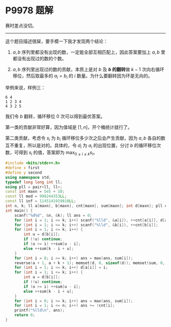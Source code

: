 # P9978 题解

赛时差点没切。

------------

这个题目描述很屎，要手模一下我才发现两个结论：

1. $a,\,b$ 序列里都没有出现的数，一定能全部互相匹配上，因此答案要加上 $a,\,b$ 里都没有出现过的数的个数。

2. $a,\,b$ 序列里出现过的数的贡献，本质上是对 $b$ 及 **$b$ 的翻转**做 $k - 1$ 次向右循环移位，然后取最多的 $a_i = b_i$ 的 $i$ 数量。为什么要翻转因为环是无向的。

举例来说，样例三：

```
6 4
1 2 3 4
4 3 2 5
```

我们令 $b$ 翻转，循环移位 $0$ 次可以得到最优答案。

第一类的贡献非常好算，因为值域是 $[1,\,n]$，开个桶统计就行了。

第二类贡献，考虑令 $s_i$ 为 $b_i$ 循环移位多少次之后会产生贡献，因为 $a,\,b$ 各自的数互不重复，所以是对的。具体的，令 $d_i$ 为 $a_i$ 的出现位置，分讨 $b$ 的循环移位次数，可得到 $s_i$ 的值，答案即为 $\max_{0 \le i \le k} s_i$。

```cpp
#include <bits/stdc++.h>
#define x first
#define y second
using namespace std;
typedef long long int ll;
using pll = pair<ll, ll>;
const int maxn = 5e5 + 10;
const ll mod = 998244353LL;
const ll inf = 1145141919810LL;
int n, k; ll a[maxn], b[maxn], cnt[maxn], sum[maxn]; int d[maxn]; pll c[maxn];
int main() {
	scanf("%d%d", &n, &k); ll ans = 0;
	for (int i = 1; i <= k; i++) scanf("%lld", &a[i]), ++cnt[a[i]], d[a[i]] = i;
	for (int i = 1; i <= k; i++) scanf("%lld", &b[i]), ++cnt[b[i]];
	for (int i = 1; i <= k; i++) {
		int u = d[b[i]];
		if (!u) continue;
		if (u >= i) ++sum[u - i];
		else ++sum[k - i + u];
	}
	for (int i = 0; i <= k; i++) ans = max(ans, sum[i]);
	reverse(a + 1, a + k + 1); memset(d, 0, sizeof(d)); memset(sum, 0, sizeof(sum));
	for (int i = 1; i <= k; i++) d[a[i]] = i;
	for (int i = 1; i <= k; i++) {
		int u = d[b[i]];
		if (!u) continue;
		if (u >= i) ++sum[u - i];
		else ++sum[k - i + u];
	}
	for (int i = 0; i <= k; i++) ans = max(ans, sum[i]);
	for (int i = 1; i <= n; i++) ans += !cnt[i];
	printf("%lld\n", ans);
	return 0;
}
```
